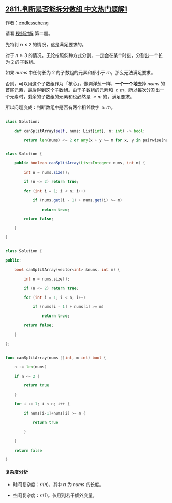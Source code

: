 ## [2811.判断是否能拆分数组 中文热门题解1](https://leetcode.cn/problems/check-if-it-is-possible-to-split-array/solutions/100000/nao-jin-ji-zhuan-wan-by-endlesscheng-0l19)

作者：[endlesscheng](https://leetcode.cn/u/endlesscheng)

请看 [视频讲解](https://www.bilibili.com/video/BV1Yr4y1o7aP/) 第二题。

先特判 $n\le 2$ 的情况，这是满足要求的。

对于 $n\ge 3$ 的情况，无论按照何种方式分割，一定会在某个时刻，分割出一个长为 $2$ 的子数组。

如果 $\textit{nums}$ 中任何长为 $2$ 的子数组的元素和都小于 $m$，那么无法满足要求。

否则，可以用这个子数组作为「核心」，像剥洋葱一样，**一个一个地**去掉 $\textit{nums}$ 的首尾元素，最后得到这个子数组。由于子数组的元素和 $\ge m$，所以每次分割出一个元素时，剩余的子数组的元素和也必然是 $\ge m$ 的，满足要求。

所以问题变成：判断数组中是否有两个相邻数字 $\ge m$。

```py [sol-Python3]
class Solution:
    def canSplitArray(self, nums: List[int], m: int) -> bool:
        return len(nums) <= 2 or any(x + y >= m for x, y in pairwise(nums))
```

```java [sol-Java]
class Solution {
    public boolean canSplitArray(List<Integer> nums, int m) {
        int n = nums.size();
        if (n <= 2) return true;
        for (int i = 1; i < n; i++)
            if (nums.get(i - 1) + nums.get(i) >= m)
                return true;
        return false;
    }
}
```

```cpp [sol-C++]
class Solution {
public:
    bool canSplitArray(vector<int> &nums, int m) {
        int n = nums.size();
        if (n <= 2) return true;
        for (int i = 1; i < n; i++)
            if (nums[i - 1] + nums[i] >= m)
                return true;
        return false;
    }
};
```

```go [sol-Go]
func canSplitArray(nums []int, m int) bool {
	n := len(nums)
	if n <= 2 {
		return true
	}
	for i := 1; i < n; i++ {
		if nums[i-1]+nums[i] >= m {
			return true
		}
	}
	return false
}
```

#### 复杂度分析

- 时间复杂度：$\mathcal{O}(n)$，其中 $n$ 为 $\textit{nums}$ 的长度。
- 空间复杂度：$\mathcal{O}(1)$。仅用到若干额外变量。
